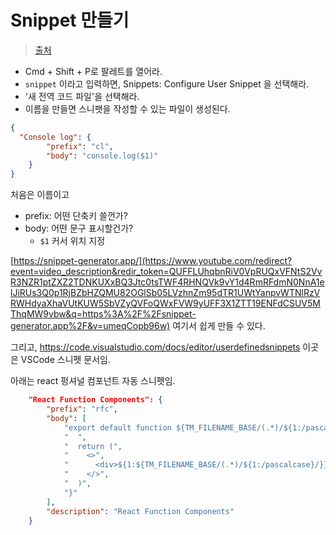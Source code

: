 # Snippet 만들기

> [출처](https://www.youtube.com/watch?v=umeqCopb96w)

- Cmd + Shift + P로 팔레트를 열어라.
- `snippet` 이라고 입력하면, Snippets: Configure User Snippet 을 선택해라.
- '새 전역 코드 파일'을 선택해라.
- 이름을 만들면 스니팻을 작성할 수 있는 파일이 생성된다.

```json
{
  "Console log": {
		"prefix": "cl",
		"body": "console.log($1)"
	}
}	
```

처음은 이름이고

- prefix: 어떤 단축키 쓸껀가?
- body: 어떤 문구 표시할건가?
  - `$1` 커서 위치 지정

[https://snippet-generator.app/](https://www.youtube.com/redirect?event=video_description&redir_token=QUFFLUhqbnRiV0VpRUQxVFNtS2VvR3NZR1ptZXZ2TDNKUXxBQ3Jtc0tsTWF4RHNQVk9vY1d4RmRFdmN0NnA1elJiRUs3Q0p1RjBZbHZQMU82OGlSb05LVzhnZm95dTR1UWtYanpvWTNlRzVRWHdyaXhaVUtKUW5SbVZyQVFoQWxFVW9yUFF3X1ZTT19ENFdCSUV5MThqMW9vbw&q=https%3A%2F%2Fsnippet-generator.app%2F&v=umeqCopb96w) 여기서 쉽게 만들 수 있다.

그리고, https://code.visualstudio.com/docs/editor/userdefinedsnippets 이곳은 VSCode 스니펫 문서임.

아래는 react 펑셔널 컴포넌트 자동 스니펫임.

```json
	"React Function Components": {
		"prefix": "rfc",
		"body": [
			"export default function ${TM_FILENAME_BASE/(.*)/${1:/pascalcase}/}() {",
			"  ",
			"  return (",
			"    <>",
			"      <div>${1:${TM_FILENAME_BASE/(.*)/${1:/pascalcase}/}}</div>",
			"    </>",
			"  )",
			"}"
		],
		"description": "React Function Components"
	}
```
